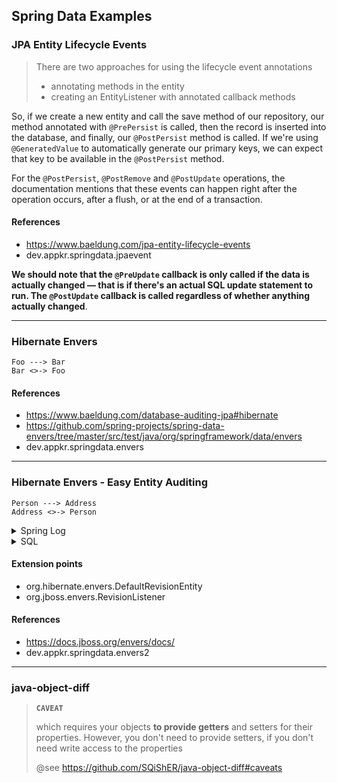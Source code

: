 ## Spring Data Examples

### JPA Entity Lifecycle Events
> There are two approaches for using the lifecycle event annotations
> - annotating methods in the entity
> - creating an EntityListener with annotated callback methods

So, if we create a new entity and call the save method of our repository, our method annotated with `@PrePersist` is called, then the record is inserted into the database, and finally, our `@PostPersist` method is called. If we're using `@GeneratedValue` to automatically generate our primary keys, we can expect that key to be available in the `@PostPersist` method.

For the `@PostPersist`, `@PostRemove` and `@PostUpdate` operations, the documentation mentions that these events can happen right after the operation occurs, after a flush, or at the end of a transaction.

#### References
- https://www.baeldung.com/jpa-entity-lifecycle-events
- dev.appkr.springdata.jpaevent

**We should note that the `@PreUpdate` callback is only called if the data is actually changed — that is if there's an actual SQL update statement to run. The `@PostUpdate` callback is called regardless of whether anything actually changed**.

---

### Hibernate Envers

```
Foo ---> Bar
Bar <>-> Foo
```

#### References
- https://www.baeldung.com/database-auditing-jpa#hibernate
- https://github.com/spring-projects/spring-data-envers/tree/master/src/test/java/org/springframework/data/envers
- dev.appkr.springdata.envers

---

### Hibernate Envers - Easy Entity Auditing

```
Person ---> Address
Address <>-> Person
```

<details>
<summary>Spring Log</summary>

```bash
$ export SERVER_PORT=8081;SPRING_PROFILES_ACTIVE=local ./gradlew clean bootRun
# 2020-11-03 20:41:46.468  INFO 65102 --- [           main] d.a.s.envers2.EnversExampleReader        : Person revision DefaultRevisionMetadata{entity=DefaultRevisionEntity(id = 3, revisionDate = 2020. 11. 3. 오후 8:41:46), revisionType=INSERT} Person(id=1, name=Harry, surname=Potter, address=Address(id=2, streetName=Privet Drive, houseNumber=4, flatNumber=null))
# 2020-11-03 20:41:46.482  INFO 65102 --- [           main] d.a.s.envers2.EnversExampleReader        : Person revision DefaultRevisionMetadata{entity=DefaultRevisionEntity(id = 4, revisionDate = 2020. 11. 3. 오후 8:41:46), revisionType=UPDATE} Person(id=1, name=Harry, surname=Granger, address=Address(id=2, streetName=Privet Drive, houseNumber=5, flatNumber=null))
# 2020-11-03 20:41:46.486  INFO 65102 --- [           main] d.a.s.envers2.EnversExampleReader        : Person revision DefaultRevisionMetadata{entity=DefaultRevisionEntity(id = 5, revisionDate = 2020. 11. 3. 오후 8:41:46), revisionType=DELETE} Person(id=1, name=null, surname=null, address=null)
```

</details>

<details>
<summary>SQL</summary>

```sql
select
    p.*,
    a.* 
from
    person_revisions p cross 
join
    audits a 
where
    p.id=? 
    and p.revision=a.id 
order by
    p.revision asc

--

select
    a1.*
from
    address_revisions a1 
where
    a1.revision=(
        select
            max(a2.revision) 
        from
            address_revisions a2 
        where
            a2.revision<=? 
            and a1.id=a2.id
    ) 
    and a1.revision_type<>? 
    and a1.id=?
```

</details>

#### Extension points
- org.hibernate.envers.DefaultRevisionEntity
- org.jboss.envers.RevisionListener

#### References
- https://docs.jboss.org/envers/docs/
- dev.appkr.springdata.envers2

---

### java-object-diff

> **`CAVEAT`**
> 
> which requires your objects **to provide getters** and setters for their properties. However, you don't need to provide setters, if you don't need write access to the properties
> 
> @see https://github.com/SQiShER/java-object-diff#caveats
